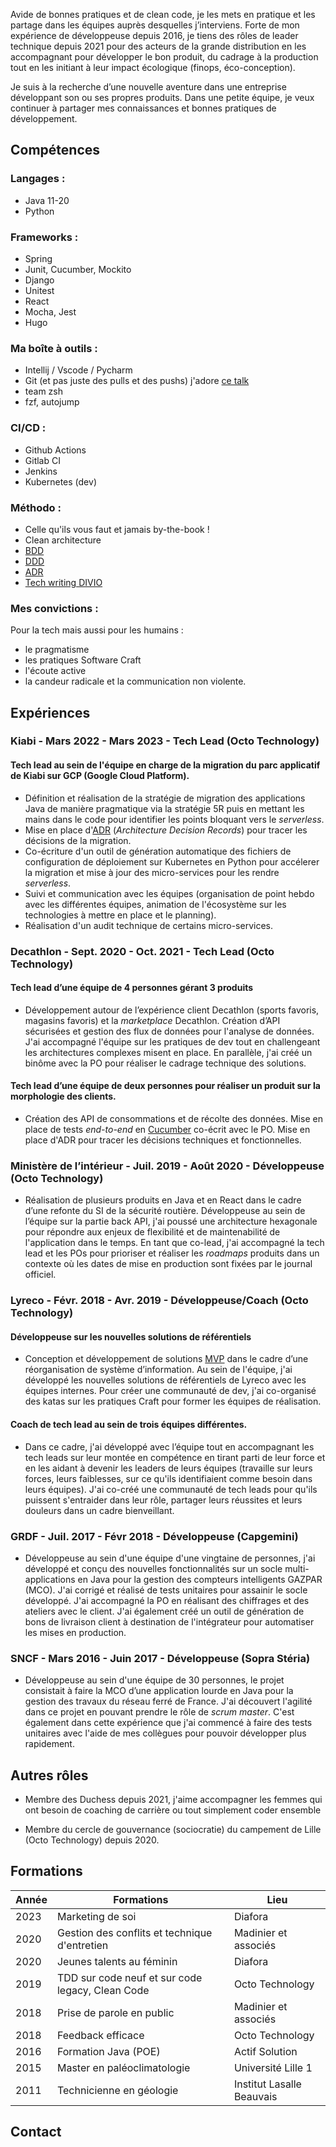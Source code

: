 Avide de bonnes pratiques et de clean code, je les mets en pratique et les partage dans les équipes auprès desquelles j’interviens. Forte de mon expérience de développeuse depuis 2016, je tiens des rôles de leader technique depuis 2021 pour des acteurs de la grande distribution en les accompagnant pour développer le bon produit, du cadrage à la production tout en les initiant à leur impact écologique (finops, éco-conception).

Je suis à la recherche d’une nouvelle aventure dans une entreprise développant son ou ses propres produits. Dans une petite équipe, je veux continuer à partager mes connaissances et bonnes pratiques de développement.

## Compétences
### Langages : 
- Java 11-20
- Python

### Frameworks :
- Spring
- Junit, Cucumber, Mockito
- Django
- Unitest
- React
- Mocha, Jest
- Hugo

### Ma boîte à outils : 
- Intellij / Vscode / Pycharm
- Git (et pas juste des pulls et des pushs) j'adore [ce talk](https://mghignet.github.io/git-dammit-talk/) 
- team zsh
- fzf, autojump

### CI/CD : 
- Github Actions
- Gitlab CI 
- Jenkins
- Kubernetes (dev)

### Méthodo : 
- Celle qu'ils vous faut et jamais by-the-book !
- Clean architecture
- [BDD](https://fr.wikipedia.org/wiki/Programmation_pilot%C3%A9e_par_le_comportement)
- [DDD](https://fr.wikipedia.org/wiki/Conception_pilot%C3%A9e_par_le_domaine)
- [ADR](https://cloud.google.com/architecture/architecture-decision-records?hl=fr)
- [Tech writing DIVIO](https://documentation.divio.com/)

### Mes convictions : 
Pour la tech mais aussi pour les humains :  
- le pragmatisme
- les pratiques Software Craft
- l'écoute active
- la candeur radicale et la communication non violente.

## Expériences
 
### Kiabi - Mars 2022 - Mars 2023 - Tech Lead (Octo Technology)

#### Tech lead au sein de l'équipe en charge de la migration du parc applicatif de Kiabi sur GCP (Google Cloud Platform). 

* Définition et réalisation de la stratégie de migration des applications Java de manière pragmatique via la stratégie 5R puis en mettant les mains dans le code pour identifier les points bloquant vers le *serverless*. 
* Mise en place d'[ADR](https://en.wikipedia.org/wiki/Architectural_decision) (*Architecture Decision Records*) pour tracer les décisions de la migration.
* Co-écriture d'un outil de génération automatique des fichiers de configuration de déploiement sur Kubernetes en Python pour accélerer la migration et mise à jour des micro-services pour les rendre *serverless*.
* Suivi et communication avec les équipes (organisation de point hebdo avec les différentes équipes, animation de l'écosystème sur les technologies à mettre en place et le planning). 
* Réalisation d'un audit technique de certains micro-services.

### Decathlon - Sept. 2020 - Oct. 2021 - Tech Lead (Octo Technology)

#### Tech lead d’une équipe de 4 personnes gérant 3 produits
* Développement autour de l’expérience client Decathlon (sports favoris, magasins favoris) et la *marketplace* Decathlon. Création d’API sécurisées et gestion des flux de données pour l'analyse de données. J'ai accompagné l'équipe sur les pratiques de dev tout en challengeant les architectures complexes misent en place. En parallèle, j'ai créé un binôme avec la PO pour réaliser le cadrage technique des solutions.

#### Tech lead d’une équipe de deux personnes pour réaliser un produit sur la morphologie des clients.
 
* Création des API de consommations et de récolte des données. Mise en place de tests *end-to-end* en [Cucumber](https://cucumber.io/) co-écrit avec le PO. Mise en place d'ADR pour tracer les décisions techniques et fonctionnelles.

### Ministère de l’intérieur - Juil. 2019 - Août 2020 - Développeuse (Octo Technology)

* Réalisation de plusieurs produits en Java et en React dans le cadre d’une refonte du SI de la sécurité routière. Développeuse au sein de l’équipe sur la partie back API, j'ai poussé une architecture hexagonale pour répondre aux enjeux de flexibilité et de maintenabilité de l'application dans le temps. En tant que co-lead, j'ai accompagné la tech lead et les POs pour prioriser et réaliser les _roadmaps_ produits dans un contexte où les dates de mise en production sont fixées par le journal officiel.

### Lyreco - Févr. 2018 - Avr. 2019 - Développeuse/Coach (Octo Technology)

#### Développeuse sur les nouvelles solutions de référentiels
* Conception et développement de solutions [MVP](https://fr.wikipedia.org/wiki/Produit_minimum_viable) dans le cadre d’une réorganisation de système d’information. Au sein de l'équipe, j'ai développé les nouvelles solutions de référentiels de Lyreco avec les équipes internes. Pour créer une communauté de dev, j'ai co-organisé des katas sur les pratiques Craft pour former les équipes de réalisation. 

#### Coach de tech lead au sein de trois équipes différentes.
* Dans ce cadre, j'ai développé avec l’équipe tout en accompagnant les tech leads sur leur montée en compétence en tirant parti de leur force et en les aidant à devenir les leaders de leurs équipes (travaille sur leurs forces, leurs faiblesses, sur ce qu'ils identifiaient comme besoin dans leurs équipes). J'ai co-créé une communauté de tech leads pour qu'ils puissent s'entraider dans leur rôle, partager leurs réussites et leurs douleurs dans un cadre bienveillant.

### GRDF - Juil. 2017 - Févr 2018 - Développeuse (Capgemini)

* Développeuse au sein d'une équipe d'une vingtaine de personnes, j'ai développé et conçu des nouvelles fonctionnalités sur un socle multi-applications en Java pour la gestion des compteurs intelligents GAZPAR (MCO). J'ai corrigé et réalisé de tests unitaires pour assainir le socle développé. J'ai accompagné la PO en réalisant des chiffrages et des ateliers avec le client. J'ai également créé un outil de génération de bons de livraison client à destination de l'intégrateur pour automatiser les mises en production.

### SNCF - Mars 2016 - Juin 2017 - Développeuse (Sopra Stéria)

* Développeuse au sein d'une équipe de 30 personnes, le projet consistait à faire la MCO d’une application lourde en Java pour la gestion des travaux du réseau ferré de France. J'ai découvert l'agilité dans ce projet en pouvant prendre le rôle de _scrum master_. C'est également dans cette expérience que j'ai commencé à faire des tests unitaires avec l'aide de mes collègues pour pouvoir développer plus rapidement.

## Autres rôles

* Membre des Duchess depuis 2021, j'aime accompagner les femmes qui ont besoin de coaching de carrière ou tout simplement coder ensemble

* Membre du cercle de gouvernance (sociocratie) du campement de Lille (Octo Technology) depuis 2020.

## Formations

| Année | Formations                                       | Lieu                      |
|-------|--------------------------------------------------|---------------------------|
| 2023  | Marketing de soi                                 | Diafora                   |
| 2020  | Gestion des conflits et technique d'entretien    | Madinier et associés      |
| 2020  | Jeunes talents au féminin                        | Diafora                   |
| 2019  | TDD sur code neuf et sur code legacy, Clean Code | Octo Technology           |
| 2018  | Prise de parole en public                        | Madinier et associés      |
| 2018  | Feedback efficace                                | Octo Technology           |
| 2016  | Formation Java (POE)                             | Actif Solution            |
| 2015  | Master en paléoclimatologie                      | Université Lille 1        |
| 2011  | Technicienne en géologie                         | Institut Lasalle Beauvais |

## Contact

